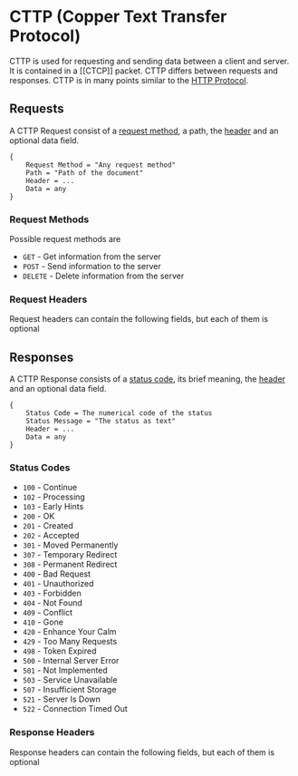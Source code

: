 # CTTP (Copper Text Transfer Protocol)

CTTP is used for requesting and sending data between a client and server. It is contained in a [[CTCP]] packet.
CTTP differs between requests and responses.
CTTP is in many points similar to the [HTTP Protocol](https://developer.mozilla.org/en-US/docs/Web/HTTP/Basics_of_HTTP).

## Requests

A CTTP Request consist of a [request method](https://github.com/Racooder/copper-os/wiki/CTTP#request-methods), a path, the [header](https://github.com/Racooder/copper-os/wiki/CTTP#request-headers) and an optional data field.

```
{
	Request Method = "Any request method"
	Path = "Path of the document"
	Header = ...
	Data = any
}
```

### Request Methods

Possible request methods are

- `GET` - Get information from the server
- `POST` - Send information to the server
- `DELETE` - Delete information from the server

### Request Headers

Request headers can contain the following fields, but each of them is optional

## Responses

A CTTP Response consists of a [status code](https://github.com/Racooder/copper-os/wiki/CTTP#status-codes), its brief meaning, the [header](https://github.com/Racooder/copper-os/wiki/CTTP#response-headers) and an optional data field.

```
{
	Status Code = The numerical code of the status
	Status Message = "The status as text"
	Header = ...
	Data = any
}
```

### Status Codes

- `100` - Continue
- `102` - Processing
- `103` - Early Hints
- `200` - OK
- `201` - Created
- `202` - Accepted
- `301` - Moved Permanently
- `307` - Temporary Redirect
- `308` - Permanent Redirect
- `400` - Bad Request
- `401` - Unauthorized
- `403` - Forbidden
- `404` - Not Found
- `409` - Conflict
- `410` - Gone
- `420` - Enhance Your Calm
- `429` - Too Many Requests
- `498` - Token Expired
- `500` - Internal Server Error
- `501` - Not Implemented
- `503` - Service Unavailable
- `507` - Insufficient Storage
- `521` - Server Is Down
- `522` - Connection Timed Out

### Response Headers

Response headers can contain the following fields, but each of them is optional
